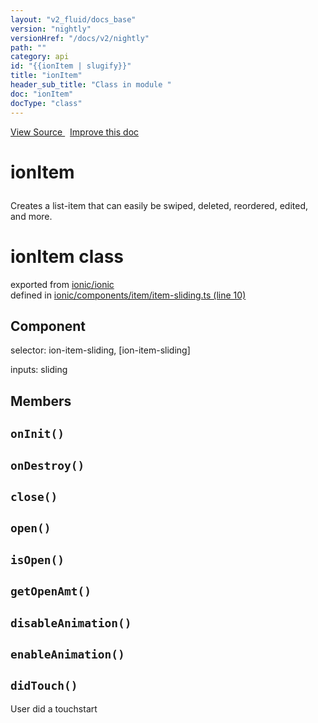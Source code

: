 ```yaml
---
layout: "v2_fluid/docs_base"
version: "nightly"
versionHref: "/docs/v2/nightly"
path: ""
category: api
id: "{{ionItem | slugify}}"
title: "ionItem"
header_sub_title: "Class in module "
doc: "ionItem"
docType: "class"
---
```



<div class="improve-docs">
  <a href='http://github.com/driftyco/ionic2/tree/master/ionic/components/item/item-sliding.ts#L9'>
    View Source
  </a>
  &nbsp;
  <a href='http://github.com/driftyco/ionic2/edit/master/ionic/components/item/item-sliding.ts#L9'>
    Improve this doc
  </a>
</div>




<h1 class="api-title">

  ionItem



</h1>





<p>Creates a list-item that can easily be swiped,
deleted, reordered, edited, and more.</p>


<h1 class="class export">ionItem <span class="type">class</span></h1>
<p class="module">exported from <a href='undefined'>ionic/ionic</a><br/>
defined in <a href="https://github.com/driftyco/ionic2/tree/master/ionic/components/item/item-sliding.ts#L10-L145">ionic/components/item/item-sliding.ts (line 10)</a>
</p>
<h2>Component</h2>
  <span>selector: ion-item-sliding, [ion-item-sliding]</span>

  <span>inputs: sliding</span>


## Members

<div id="onInit"></div>
<h2>
  <code>onInit()</code>

</h2>












<div id="onDestroy"></div>
<h2>
  <code>onDestroy()</code>

</h2>












<div id="close"></div>
<h2>
  <code>close()</code>

</h2>












<div id="open"></div>
<h2>
  <code>open()</code>

</h2>












<div id="isOpen"></div>
<h2>
  <code>isOpen()</code>

</h2>












<div id="getOpenAmt"></div>
<h2>
  <code>getOpenAmt()</code>

</h2>












<div id="disableAnimation"></div>
<h2>
  <code>disableAnimation()</code>

</h2>












<div id="enableAnimation"></div>
<h2>
  <code>enableAnimation()</code>

</h2>












<div id="didTouch"></div>
<h2>
  <code>didTouch()</code>

</h2>

User did a touchstart











